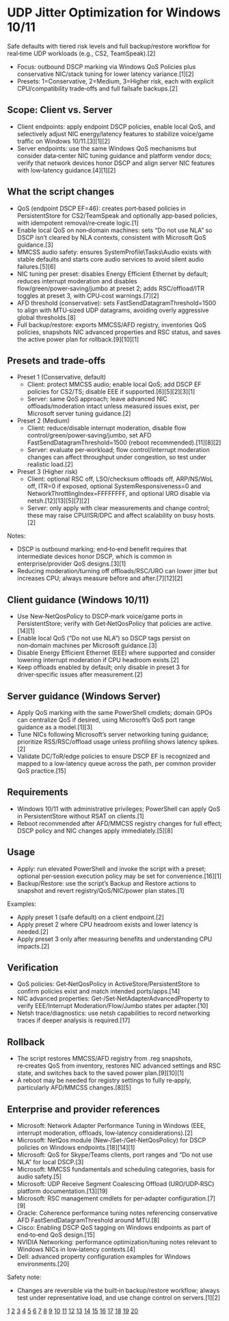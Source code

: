 # UDP Jitter Optimization for Windows 10/11
Safe defaults with tiered risk levels and full backup/restore workflow for real‑time UDP workloads (e.g., CS2, TeamSpeak).[2]

- Focus: outbound DSCP marking via Windows QoS Policies plus conservative NIC/stack tuning for lower latency variance.[1][2]
- Presets: 1=Conservative, 2=Medium, 3=Higher risk, each with explicit CPU/compatibility trade‑offs and full failsafe backups.[2]

## Scope: Client vs. Server
- Client endpoints: apply endpoint DSCP policies, enable local QoS, and selectively adjust NIC energy/latency features to stabilize voice/game traffic on Windows 10/11.[3][1][2]
- Server endpoints: use the same Windows QoS mechanisms but consider data‑center NIC tuning guidance and platform vendor docs; verify that network devices honor DSCP and align server NIC features with low‑latency guidance.[4][1][2]

## What the script changes
- QoS (endpoint DSCP EF=46): creates port‑based policies in PersistentStore for CS2/TeamSpeak and optionally app‑based policies, with idempotent removal/re‑create logic.[1]
- Enable local QoS on non‑domain machines: sets “Do not use NLA” so DSCP isn’t cleared by NLA contexts, consistent with Microsoft QoS guidance.[3]
- MMCSS audio safety: ensures SystemProfile\Tasks\Audio exists with stable defaults and starts core audio services to avoid silent audio failures.[5][6]
- NIC tuning per preset: disables Energy Efficient Ethernet by default; reduces interrupt moderation and disables flow/green/power‑saving/jumbo at preset 2; adds RSC/offload/ITR toggles at preset 3, with CPU‑cost warnings.[7][2]
- AFD threshold (conservative): sets FastSendDatagramThreshold=1500 to align with MTU‑sized UDP datagrams, avoiding overly aggressive global thresholds.[8]
- Full backup/restore: exports MMCSS/AFD registry, inventories QoS policies, snapshots NIC advanced properties and RSC status, and saves the active power plan for rollback.[9][10][1]

## Presets and trade‑offs
- Preset 1 (Conservative, default)  
  - Client: protect MMCSS audio; enable local QoS; add DSCP EF policies for CS2/TS; disable EEE if supported.[6][5][2][3][1]
  - Server: same QoS approach; leave advanced NIC offloads/moderation intact unless measured issues exist, per Microsoft server tuning guidance.[2]
- Preset 2 (Medium)  
  - Client: reduce/disable interrupt moderation, disable flow control/green/power‑saving/jumbo, set AFD FastSendDatagramThreshold=1500 (reboot recommended).[11][8][2]
  - Server: evaluate per‑workload; flow control/interrupt moderation changes can affect throughput under congestion, so test under realistic load.[2]
- Preset 3 (Higher risk)  
  - Client: optional RSC off, LSO/checksum offloads off, ARP/NS/WoL off, ITR=0 if exposed, optional SystemResponsiveness=0 and NetworkThrottlingIndex=FFFFFFFF, and optional URO disable via netsh.[12][13][5][7][2]
  - Server: only apply with clear measurements and change control; these may raise CPU/ISR/DPC and affect scalability on busy hosts.[2]

Notes:
- DSCP is outbound marking; end‑to‑end benefit requires that intermediate devices honor DSCP, which is common in enterprise/provider QoS designs.[3][1]
- Reducing moderation/turning off offloads/RSC/URO can lower jitter but increases CPU; always measure before and after.[7][12][2]

## Client guidance (Windows 10/11)
- Use New‑NetQosPolicy to DSCP‑mark voice/game ports in PersistentStore; verify with Get‑NetQosPolicy that policies are active.[14][1]
- Enable local QoS (“Do not use NLA”) so DSCP tags persist on non‑domain machines per Microsoft guidance.[3]
- Disable Energy Efficient Ethernet (EEE) where supported and consider lowering interrupt moderation if CPU headroom exists.[2]
- Keep offloads enabled by default; only disable in preset 3 for driver‑specific issues after measurement.[2]

## Server guidance (Windows Server)
- Apply QoS marking with the same PowerShell cmdlets; domain GPOs can centralize QoS if desired, using Microsoft’s QoS port range guidance as a model.[1][3]
- Tune NICs following Microsoft’s server networking tuning guidance; prioritize RSS/RSC/offload usage unless profiling shows latency spikes.[2]
- Validate DC/ToR/edge policies to ensure DSCP EF is recognized and mapped to a low‑latency queue across the path, per common provider QoS practice.[15]

## Requirements
- Windows 10/11 with administrative privileges; PowerShell can apply QoS in PersistentStore without RSAT on clients.[1]
- Reboot recommended after AFD/MMCSS registry changes for full effect; DSCP policy and NIC changes apply immediately.[5][8]

## Usage
- Apply: run elevated PowerShell and invoke the script with a preset; optional per‑session execution policy may be set for convenience.[16][1]
- Backup/Restore: use the script’s Backup and Restore actions to snapshot and revert registry/QoS/NIC/power plan states.[1]

Examples:
- Apply preset 1 (safe default) on a client endpoint.[2]
- Apply preset 2 where CPU headroom exists and lower latency is needed.[2]
- Apply preset 3 only after measuring benefits and understanding CPU impacts.[2]

## Verification
- QoS policies: Get‑NetQosPolicy in ActiveStore/PersistentStore to confirm policies exist and match intended ports/apps.[14]
- NIC advanced properties: Get‑/Set‑NetAdapterAdvancedProperty to verify EEE/Interrupt Moderation/Flow/Jumbo states per adapter.[10]
- Netsh trace/diagnostics: use netsh capabilities to record networking traces if deeper analysis is required.[17]

## Rollback
- The script restores MMCSS/AFD registry from .reg snapshots, re‑creates QoS from inventory, restores NIC advanced settings and RSC state, and switches back to the saved power plan.[9][10][1]
- A reboot may be needed for registry settings to fully re‑apply, particularly AFD/MMCSS changes.[8][5]

## Enterprise and provider references
- Microsoft: Network Adapter Performance Tuning in Windows (EEE, interrupt moderation, offloads, low‑latency considerations).[2]
- Microsoft: NetQos module (New‑/Set‑/Get‑NetQosPolicy) for DSCP policies on Windows endpoints.[18][14][1]
- Microsoft: QoS for Skype/Teams clients, port ranges and “Do not use NLA” for local DSCP.[3]
- Microsoft: MMCSS fundamentals and scheduling categories, basis for audio safety.[5]
- Microsoft: UDP Receive Segment Coalescing Offload (URO/UDP‑RSC) platform documentation.[13][19]
- Microsoft: RSC management cmdlets for per‑adapter configuration.[7][9]
- Oracle: Coherence performance tuning notes referencing conservative AFD FastSendDatagramThreshold around MTU.[8]
- Cisco: Enabling DSCP QoS tagging on Windows endpoints as part of end‑to‑end QoS design.[15]
- NVIDIA Networking: performance optimization/tuning notes relevant to Windows NICs in low‑latency contexts.[4]
- Dell: advanced property configuration examples for Windows environments.[20]

Safety note:
- Changes are reversible via the built‑in backup/restore workflow; always test under representative load, and use change control on servers.[1][2]

[1](https://learn.microsoft.com/en-us/powershell/module/netqos/new-netqospolicy?view=windowsserver2025-ps)
[2](https://learn.microsoft.com/en-us/windows-server/networking/technologies/network-subsystem/net-sub-performance-tuning-nics)
[3](https://learn.microsoft.com/en-us/skypeforbusiness/manage/network-management/qos/configuring-port-ranges-for-your-skype-clients)
[4](https://docs.nvidia.com/networking/display/WINOFv55054000/General+Performance+Optimization+and+Tuning)
[5](https://learn.microsoft.com/en-us/windows/win32/procthread/multimedia-class-scheduler-service)
[6](https://djdallmann.github.io/GamingPCSetup/CONTENT/RESEARCH/FINDINGS/registrykeys_mmcss.txt)
[7](https://learn.microsoft.com/en-us/powershell/module/netadapter/disable-netadapterrsc?view=windowsserver2025-ps)
[8](https://docs.oracle.com/en/middleware/fusion-middleware/coherence/12.2.1.4/administer/performance-tuning.html)
[9](https://learn.microsoft.com/en-us/powershell/module/netadapter/get-netadapterrsc?view=windowsserver2025-ps)
[10](https://learn.microsoft.com/en-us/powershell/module/netadapter/set-netadapteradvancedproperty?view=windowsserver2025-ps)
[11](https://learn.microsoft.com/en-us/windows-server/networking/technologies/hpn/hpn-hardware-only-features)
[12](https://microsoft.github.io/msquic/msquicdocs/docs/TSG.html)
[13](https://learn.microsoft.com/en-us/windows-hardware/drivers/network/udp-rsc-offload)
[14](https://learn.microsoft.com/en-us/powershell/module/netqos/get-netqospolicy?view=windowsserver2025-ps)
[15](https://www.cisco.com/c/en/us/support/docs/quality-of-service-qos/qos-configuration-monitoring/221868-enable-dscp-qos-tagging-on-windows-machi.html)
[16](https://learn.microsoft.com/en-us/powershell/module/microsoft.powershell.security/set-executionpolicy?view=powershell-7.5)
[17](https://learn.microsoft.com/en-us/windows-server/administration/windows-commands/netsh)
[18](https://learn.microsoft.com/en-us/powershell/module/netqos/set-netqospolicy?view=windowsserver2025-ps)
[19](https://learn.microsoft.com/de-de/windows-hardware/drivers/network/udp-rsc-offload)
[20](https://www.dell.com/support/manuals/en-us/ax-760/ashci_scalable_deployment_option_guide_windows/update-network-adapter-advanced-properties?guid=guid-a3d86927-f96d-416a-bb62-44ec26dd45fa&lang=en-us)
